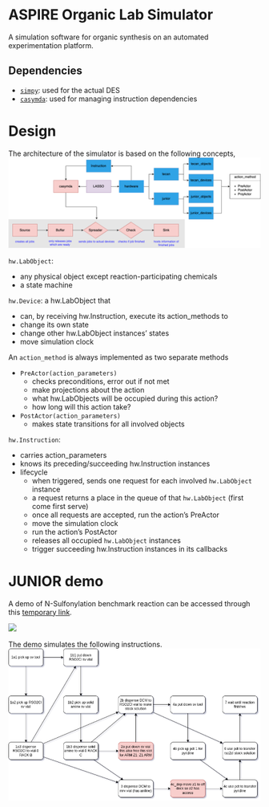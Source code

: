 # ASPIRE Organic Lab Simulator

A simulation software for organic synthesis on an automated experimentation platform.

## Dependencies
- [`simpy`](https://simpy.readthedocs.io/): used for the actual DES
- [`casymda`](https://github.com/fladdimir/casymda): used for managing instruction dependencies

# Design

The architecture of the simulator is based on the following concepts,
![architecture](doc/simulator_architecture_simplified_v2.png)

`hw.LabObject`: 
- any physical object except reaction-participating chemicals
- a state machine

`hw.Device`: a hw.LabObject that
- can, by receiving hw.Instruction, execute its action_methods to
- change its own state
- change other hw.LabObject instances’ states
- move simulation clock

An `action_method` is always implemented as two separate methods
- `PreActor(action_parameters)`
  - checks preconditions, error out if not met
  - make projections about the action
  - what hw.LabObjects will be occupied during this action?
  - how long will this action take?
- `PostActor(action_parameters)`
  - makes state transitions for all involved objects

`hw.Instruction`: 
- carries action_parameters 
- knows its preceding/succeeding hw.Instruction instances 
- lifecycle
  - when triggered, sends one request for each involved `hw.LabObject` instance
  - a request returns a place in the queue of that `hw.LabObject` (first come first serve)
  - once all requests are accepted, run the action’s PreActor
  - move the simulation clock
  - run the action’s PostActor
  - releases all occupied `hw.LabObject` instances
  - trigger succeeding hw.Instruction instances in its callbacks

# JUNIOR demo

A demo of N-Sulfonylation benchmark reaction can be accessed 
through this [temporary link](http://18.217.155.203:8000/).

![](./sim_junior/sim_junior_dash.gif)

The demo simulates the following instructions.
![instructions](./sim_junior/sim_junior_instruction.drawio.png)




